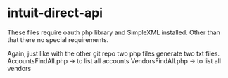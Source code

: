 # intuit-direct-api

These files require oauth php library and SimpleXML installed.
Other than that there no special requirements.

Again, just like with the other git repo two php files generate two
txt files.
AccountsFindAll.php -> to list all accounts
VendorsFindAll.php -> to list all vendors
